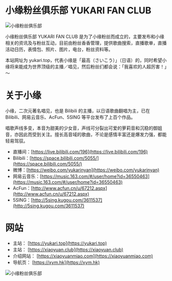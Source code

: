# 小缘粉丝俱乐部 YUKARI FAN CLUB

![小缘粉丝俱乐部](https://yukari.top/images/logo.png)

小缘粉丝俱乐部 YUKARI FAN CLUB 是为了小缘粉丝而成立的，主要发布和小缘相关的资讯及与粉丝互动，目前由粉丝香香管理，提供歌曲搜索，直播歌单，直播活动日历，表情包、照片、图片，电台，粉丝资料等。

本站网址为 yukari.top，代表小缘是「最高（さいこう）」（日语）的，同时希望小缘将来能成为世界顶级的主播／唱见，然后粉丝们都会说：「我喜欢的人超厉害！」～

# 关于小缘
小缘，二次元著名唱见，也是 Bilibili 的主播，以日语歌曲翻唱为主，已在 Bilibili、网易云音乐、AcFun、5SING 等平台发布了上百个作品。

唱歌声线多变，本音为甜美的少女音，声线可分裂出可爱的萝莉音和沉稳的御姐音，亦因此而受到关注。擅长高音域的歌曲，不论是感情丰富还是爆发力强，都能轻易驾驭。

- 直播间：[https://live.bilibili.com/196](https://live.bilibili.com/196)
- Bilibili：[https://space.bilibili.com/5055/](https://space.bilibili.com/5055/)
- 微博：[https://weibo.com/yukarinyan](https://weibo.com/yukarinyan)
- 网易云音乐：[https://music.163.com/#/user/home?id=36550463](https://music.163.com/#/user/home?id=36550463)
- AcFun：[http://www.acfun.cn/u/67212.aspx](http://www.acfun.cn/u/67212.aspx)
- 5SING：[http://5sing.kugou.com/3611537](http://5sing.kugou.com/3611537)


# 网站
- 主站： [https://yukari.top](https://yukari.top)
- 主站： [https://xiaoyuan.club](https://xiaoyuan.club)
- 介绍网站： [https://xiaoyuanmiao.com](https://xiaoyuanmiao.com)
- 导航页： [https://xym.hk](https://xym.hk)

![小缘粉丝俱乐部](https://yukari.top/badge.png)
